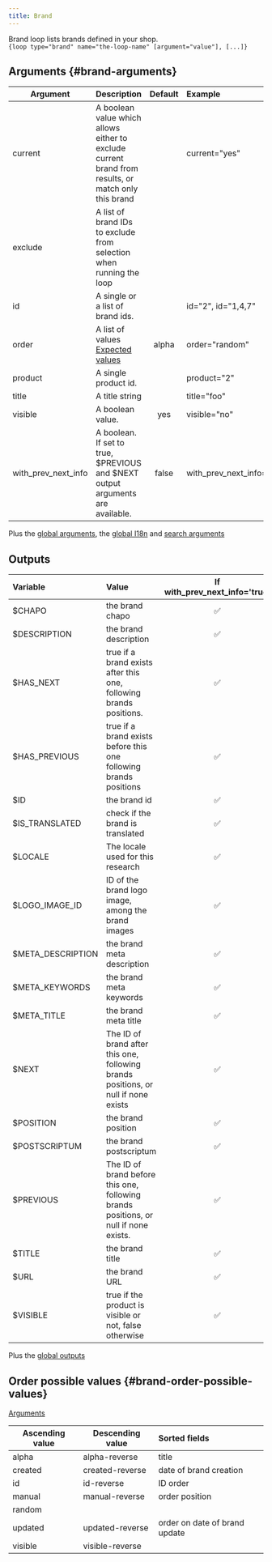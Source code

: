 ```yaml
---
title: Brand
---
```


Brand loop lists brands defined in your shop.  
`{loop type="brand" name="the-loop-name" [argument="value"], [...]}`

## Arguments {#brand-arguments}

| Argument             | Description                                                                                          | Default         | Example                   |
| -------------------- |:-----------------------------------------------------------------------------------------------------| :-------------: | :-------------------------|
| current              | A boolean value which allows either to exclude current brand from results, or match only this brand  |                 | current="yes"             |
| exclude              | A list of brand IDs to exclude from selection when running the loop                                  |                 |                           |
| id                   | A single or a list of brand ids.                                                                     |                 |  id="2", id="1,4,7"       |
| order                | A list of values <br/> [Expected values](#brand-order-possible-values)                               | alpha           | order="random"            |
| product              | A single product id.                                                                                 |                 | product="2"               |
| title                | A title string                                                                                       |                 | title="foo"               |
| visible              | A boolean value.                                                                                     | yes             | visible="no"              |
| with_prev_next_info  | A boolean. If set to true, $PREVIOUS and $NEXT output arguments are available.                       | false           | with_prev_next_info="yes" |

Plus the [global arguments](./global_arguments), the [global I18n](./global_arguments_I18n.md) and [search arguments](./search_arguments)

## Outputs

| Variable                 | Value                                                                                | If with_prev_next_info='true' | If with_prev_next_info='false' |
| :----------------------- | :----------------------------------------------------------------------------------- |:-----------------------------:|:------------------------------:|
| $CHAPO                   | the brand chapo                                                                      |           ✅                   |          ✅                    |
| $DESCRIPTION             | the brand description                                                                |           ✅                   |          ✅                    |
| $HAS_NEXT                | true if a brand exists after this one, following brands positions.                   |           ✅                   |          🚫                    |
| $HAS_PREVIOUS            | true if a brand exists before this one following brands positions                    |           ✅                   |          🚫                    |
| $ID                      | the brand id                                                                         |           ✅                   |          ✅                    |
| $IS_TRANSLATED           | check if the brand is translated                                                     |           ✅                   |          ✅                    |
| $LOCALE                  | The locale used for this research                                                    |           ✅                   |          ✅                    |
| $LOGO_IMAGE_ID           | ID of the brand logo image, among the brand images                                   |           ✅                   |          ✅                    |
| $META_DESCRIPTION        | the brand meta description                                                           |           ✅                   |          ✅                    |
| $META_KEYWORDS           | the brand meta keywords                                                              |           ✅                   |          ✅                    |
| $META_TITLE              | the brand meta title                                                                 |           ✅                   |          ✅                    |
| $NEXT                    | The ID of brand after this one, following brands positions, or null if none exists   |           ✅                   |          🚫                    |
| $POSITION                | the brand position                                                                   |           ✅                   |          ✅                    |
| $POSTSCRIPTUM            | the brand postscriptum                                                               |           ✅                   |          ✅                    |
| $PREVIOUS                | The ID of brand before this one, following brands positions, or null if none exists. |           ✅                   |          🚫                    |
| $TITLE                   | the brand title                                                                      |           ✅                   |          ✅                    |
| $URL                     | the brand URL                                                                        |           ✅                   |          ✅                    |
| $VISIBLE                 | true if the product is visible or not, false otherwise                               |           ✅                   |          ✅                    |

Plus the [global outputs](./global_outputs)

## Order possible values {#brand-order-possible-values}

[Arguments](#brand-arguments)

| Ascending value | Descending value  | Sorted fields                 |
|-----------------|-------------------|:------------------------------|
| alpha           | alpha-reverse     | title                         |
| created         | created-reverse   | date of brand creation        |
| id              | id-reverse        | ID order                      |
| manual          | manual-reverse    | order position                |
| random          |                   |                               |
| updated         | updated-reverse   | order on date of brand update |
| visible         | visible-reverse   |                               |
